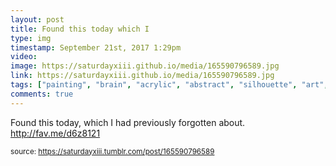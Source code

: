 ```yaml
---
layout: post
title: Found this today which I 
type: img
timestamp: September 21st, 2017 1:29pm
video: 
image: https://saturdayxiii.github.io/media/165590796589.jpg
link: https://saturdayxiii.github.io/media/165590796589.jpg
tags: ["painting", "brain", "acrylic", "abstract", "silhouette", "art", "showcase"]
comments: true
---
```


Found this today, which I had previously forgotten about.
<a href="http://fav.me/d6z8121" target="_blank">http://fav.me/d6z8121</a><br/>
 
  
<small>source: https://saturdayxiii.tumblr.com/post/165590796589</small>